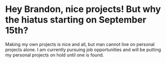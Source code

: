 <h1>Hey Brandon, nice projects! But why the hiatus starting on September 15th?</h1>
<p>Making my own projects is nice and all, but man cannot live on personal projects alone. I am currently pursuing job opportunities and will be putting my personal projects on hold until one is found. </p>